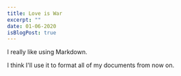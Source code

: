```yaml
---
title: Love is War
excerpt: ""
date: 01-06-2020
isBlogPost: true
---
```


I really like using Markdown.

I think I'll use it to format all of my documents from now on.